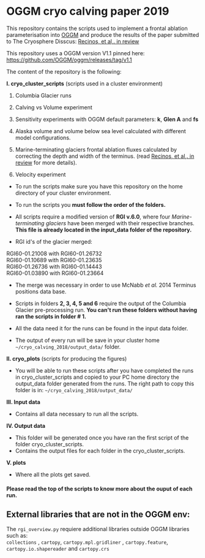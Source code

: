 # OGGM cryo calving paper 2019

This repository contains the scripts used to implement a
frontal ablation parameterisation into [OGGM](www.oggm.org) and produce the 
results of
the paper submitted to The Cryosphere Disscus: 
[Recinos, et al,. in review](https://doi.org/10.5194/tc-2018-254)

This repository uses a OGGM version V1.1 pinned here: 
https://github.com/OGGM/oggm/releases/tag/v1.1

The content of the repository is the following: 

**I. cryo_cluster_scripts** (scripts used in a cluster environment)

1. Columbia Glacier runs
2. Calving vs Volume experiment
3. Sensitivity experiments with OGGM default parameters:
    **k**, **Glen A** and **fs** 
4. Alaska volume and volume below sea level calculated with 
different model configurations.

5. Marine-terminating glaciers frontal ablation fluxes calculated 
by correcting the depth and width of the terminus. (read
 [Recinos, et al,. in review](https://doi.org/10.5194/tc-2018-254) for more
 details).

6. Velocity experiment 

* To run the scripts make sure you have this repository on 
the home directory of your cluster environment.
* To run the scripts you **must follow the order of the folders.** 
* All scripts require a modified version of **RGI v.6.0**, where four 
*Marine-terminating glaciers* have been merged with their respective branches. 
**This file is already located in the input_data folder of the repository.**  

* RGI id's of the glacier merged:    

RGI60-01.21008 with RGI60-01.26732         
RGI60-01.10689 with RGI60-01.23635         
RGI60-01.26736 with RGI60-01.14443    
RGI60-01.03890 with RGI60-01.23664     

* The merge was necessary in order to use 
McNabb *et al.* 2014 Terminus positions data base.

* Scripts in folders **2, 3, 4, 5 and 6** require the output of 
the Columbia Glacier pre-processing run. 
**You can't run these folders without having ran the scripts 
in folder # 1.** 

* All the data need it for the runs can be found in the input data folder.
* The output of every run will be save in your cluster home 
`~/cryo_calving_2018/output_data/` folder.    

**II. cryo_plots** (scripts for producing the figures)
* You will be able to run these scripts after you have completed the runs
in cryo_cluster_scripts and copied to your PC home directory the output_data
 folder generated from the runs. 
 The right path to copy this folder is in:
   `~/cryo_calving_2018/output_data/`

**III. Input data** 
* Contains all data necessary to run all the scripts.

**IV. Output data**
* This folder will be generated once you have ran the 
first script of the folder cryo_cluster_scripts.
* Contains the output files for each folder in the cryo_cluster_scripts.

**V. plots** 
* Where all the plots get saved.


#### Please read the top of the scripts to know more about the ouput of each run.

## External libraries that are not in the OGGM env:    

The `rgi_overview.py` requiere additional libraries outside 
OGGM libraries such as:    
`collections` , `cartopy`, 
`cartopy.mpl.gridliner` , `cartopy.feature`, 
`cartopy.io.shapereader` and `cartopy.crs`   
 
 


